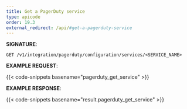 ```yaml
---
title: Get a PagerDuty service
type: apicode
order: 19.3
external_redirect: /api/#get-a-pagerduty-service
---
```


**SIGNATURE**:

`GET /v1/integration/pagerduty/configuration/services/<SERVICE_NAME>`

**EXAMPLE REQUEST**:

{{< code-snippets basename="pagerduty_get_service" >}}

**EXAMPLE RESPONSE**:

{{< code-snippets basename="result.pagerduty_get_service" >}}
